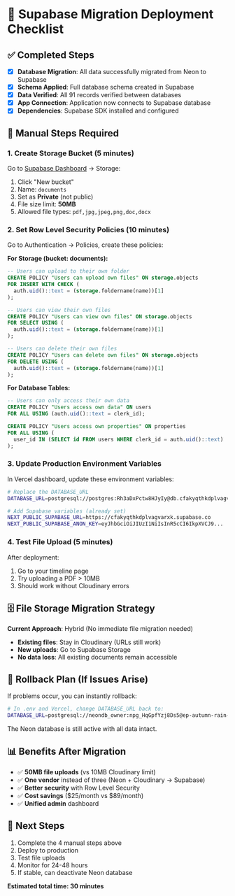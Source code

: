 # 🚀 Supabase Migration Deployment Checklist

## ✅ Completed Steps

- [x] **Database Migration**: All data successfully migrated from Neon to Supabase
- [x] **Schema Applied**: Full database schema created in Supabase
- [x] **Data Verified**: All 91 records verified between databases
- [x] **App Connection**: Application now connects to Supabase database
- [x] **Dependencies**: Supabase SDK installed and configured

## 🔄 Manual Steps Required

### 1. **Create Storage Bucket** (5 minutes)
Go to [Supabase Dashboard](https://supabase.com/dashboard/project/cfakyqthkdplvagvarxk) → Storage:

1. Click "New bucket"
2. Name: `documents`
3. Set as **Private** (not public)
4. File size limit: **50MB**
5. Allowed file types: `pdf,jpg,jpeg,png,doc,docx`

### 2. **Set Row Level Security Policies** (10 minutes)
Go to Authentication → Policies, create these policies:

**For Storage (bucket: documents):**
```sql
-- Users can upload to their own folder
CREATE POLICY "Users can upload own files" ON storage.objects
FOR INSERT WITH CHECK (
  auth.uid()::text = (storage.foldername(name))[1]
);

-- Users can view their own files
CREATE POLICY "Users can view own files" ON storage.objects
FOR SELECT USING (
  auth.uid()::text = (storage.foldername(name))[1]
);

-- Users can delete their own files  
CREATE POLICY "Users can delete own files" ON storage.objects
FOR DELETE USING (
  auth.uid()::text = (storage.foldername(name))[1]
);
```

**For Database Tables:**
```sql
-- Users can only access their own data
CREATE POLICY "Users access own data" ON users
FOR ALL USING (auth.uid()::text = clerk_id);

CREATE POLICY "Users access own properties" ON properties  
FOR ALL USING (
  user_id IN (SELECT id FROM users WHERE clerk_id = auth.uid()::text)
);
```

### 3. **Update Production Environment Variables**
In Vercel dashboard, update these environment variables:

```bash
# Replace the DATABASE_URL
DATABASE_URL=postgresql://postgres:Rh3aDxPctw8HJyIy@db.cfakyqthkdplvagvarxk.supabase.co:5432/postgres

# Add Supabase variables (already set)
NEXT_PUBLIC_SUPABASE_URL=https://cfakyqthkdplvagvarxk.supabase.co
NEXT_PUBLIC_SUPABASE_ANON_KEY=eyJhbGciOiJIUzI1NiIsInR5cCI6IkpXVCJ9...
```

### 4. **Test File Upload** (5 minutes)
After deployment:
1. Go to your timeline page
2. Try uploading a PDF > 10MB 
3. Should work without Cloudinary errors

## 🗄️ File Storage Migration Strategy

**Current Approach**: Hybrid (No immediate file migration needed)
- **Existing files**: Stay in Cloudinary (URLs still work)  
- **New uploads**: Go to Supabase Storage
- **No data loss**: All existing documents remain accessible

## 🚨 Rollback Plan (If Issues Arise)

If problems occur, you can instantly rollback:

```bash
# In .env and Vercel, change DATABASE_URL back to:
DATABASE_URL=postgresql://neondb_owner:npg_HqGpfYzj8Ds5@ep-autumn-rain-adxtmygh-pooler.c-2.us-east-1.aws.neon.tech/neondb?sslmode=require&channel_binding=require
```

The Neon database is still active with all data intact.

## 📊 Benefits After Migration

- ✅ **50MB file uploads** (vs 10MB Cloudinary limit)
- ✅ **One vendor** instead of three (Neon + Cloudinary → Supabase)
- ✅ **Better security** with Row Level Security
- ✅ **Cost savings** ($25/month vs $89/month)
- ✅ **Unified admin** dashboard

## 🎯 Next Steps

1. Complete the 4 manual steps above
2. Deploy to production  
3. Test file uploads
4. Monitor for 24-48 hours
5. If stable, can deactivate Neon database

**Estimated total time: 30 minutes**